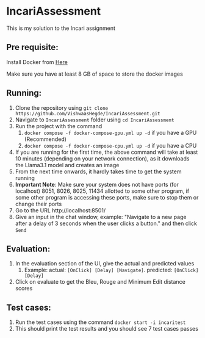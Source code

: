 # IncariAssessment
This is my solution to the Incari assignment



## Pre requisite:
Install Docker from [Here](https://docs.docker.com/engine/install/)

Make sure you have at least 8 GB of space to store the docker images

## Running:
1. Clone the repository using `git clone https://github.com/VishwaasHegde/IncariAssessment.git`
2. Navigate to `IncariAssessment` folder using `cd IncariAssessment`
3. Run the project with the command
   1. `docker compose -f docker-compose-gpu.yml up -d` if you have a GPU (Recommended)
   2. `docker compose -f docker-compose-cpu.yml up -d` if you have a CPU
4. If you are running for the first time, the above command will take at least 10 minutes (depending on your network connection), as it downloads the Llama3.1 model and creates an image
5. From the next time onwards, it hardly takes time to get the system running
6. **Important Note**: Make sure your system does not have ports (for localhost) 8051, 8026, 8025, 11434 allotted to some other program, if some other program is accessing these ports, make sure to stop them or change their ports  
7. Go to the URL http://localhost:8501/
8. Give an input in the chat window, example: "Navigate to a new page after a delay of 3 seconds when the user clicks a button." and then click `Send`

## Evaluation:
1. In the evaluation section of the UI, give the actual and predicted values
   1. Example: actual: `[OnClick] [Delay] [Navigate]`. predicted: `[OnClick] [Delay]`
2. Click on evaluate to get the Bleu, Rouge and Minimum Edit distance scores

## Test cases:
1. Run the test cases using the command `docker start -i incaritest`
2. This should print the test results and you should see 7 test cases passes
